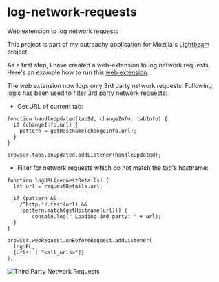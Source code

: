 # log-network-requests
Web extension to log network requests

This project is part of my outreachy application for Mozilla's [Lightbeam](https://wiki.mozilla.org/User:Ptheriault/Outreachy2017) project.

As a first step, I have created a web-extension to log network requests. Here's an example how to run this [web extension](https://developer.mozilla.org/en-US/Add-ons/WebExtensions/Your_first_WebExtension).

The web extension now logs only 3rd party network requests. Following logic has been used to filter 3rd party network requests:

* Get URL of current tab:

```
function handleUpdated(tabId, changeInfo, tabInfo) {
  if (changeInfo.url) {
    pattern = getHostname(changeInfo.url);
  }
}

browser.tabs.onUpdated.addListener(handleUpdated);
```

* Filter for network requests which do not match the tab's hostname:

```
function logURL(requestDetails) {
  let url = requestDetails.url;

  if (pattern &&
  	/^http.*/.test(url) &&	 
  	!pattern.match(getHostname(url))) {
  		console.log(" Loading 3rd party: " + url);
  }
}

browser.webRequest.onBeforeRequest.addListener(
  logURL,
  {urls: [ "<all_urls>"]}
);
```
![Third Party Network Requests](https://github.com/princiya/log-network-requests/tree/master/screens/third-party-request-only.png?raw=true)
